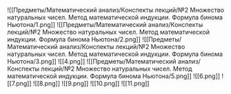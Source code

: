 ![[Предметы/Математический анализ/Конспекты лекций/№2 Множество натуральных чисел. Метод математической индукции. Формула бинома Ньютона/1.png]]
![[Предметы/Математический анализ/Конспекты лекций/№2 Множество натуральных чисел. Метод математической индукции. Формула бинома Ньютона/2.png]]
![[Предметы/Математический анализ/Конспекты лекций/№2 Множество натуральных чисел. Метод математической индукции. Формула бинома Ньютона/3.png]]
![[4.png]]
![[Предметы/Математический анализ/Конспекты лекций/№2 Множество натуральных чисел. Метод математической индукции. Формула бинома Ньютона/5.png]]
![[6.png]]
![[7.png]]
![[8.png]]
![[9.png]]
![[10.png]]
![[11.png]]